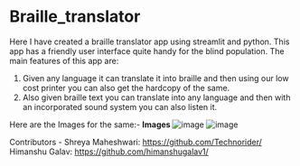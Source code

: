 # Braille_translator
Here I have created a braille translator app using streamlit and python.
This app has a friendly user interface quite handy for the blind population.
The main features of this app are:
1. Given any language it can translate it into braille and then using our low cost printer you can also get the hardcopy of the same.
2. Also given braille text you can translate into any language and then with an incorporated sound system you can also listen it.

   
Here are the Images for the same:-
<b> Images </b>
![image](https://github.com/shreyamaheshwari1/Braille_translator/assets/114720478/31cc2807-a5b1-4255-95b0-bb59522e27f8)
![image](https://github.com/shreyamaheshwari1/Braille_translator/assets/114720478/8dcfd30a-2929-4801-9675-48c861e5e52a)

Contributors - 
Shreya Maheshwari: https://github.com/Technorider/ 
Himanshu Galav: https://github.com/himanshugalav1/

